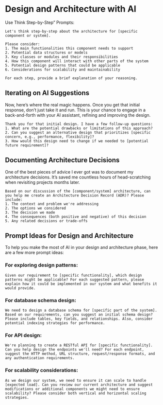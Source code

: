 # Design and Architecture with AI

Use Think Step-by-Step” Prompts:

```
Let's think step-by-step about the architecture for [specific component or system].

Please consider:
1. The main functionalities this component needs to support
2. Potential data structures or models
3. Key classes or modules and their responsibilities
4. How this component will interact with other parts of the system
5. Potential design patterns that could be applicable
6. Considerations for scalability and maintainability

For each step, provide a brief explanation of your reasoning.
```

## Iterating on AI Suggestions

Now, here’s where the real magic happens. Once you get that initial response, don’t just take it and run. This is your chance to engage in a back-and-forth with your AI assistant, refining and improving the design.

```
Thank you for that initial design. I have a few follow-up questions:
1. What are the potential drawbacks or limitations of this approach?
2. Can you suggest an alternative design that prioritizes [specific concern, e.g., performance, flexibility]?
3. How would this design need to change if we needed to [potential future requirement]?
```

## Documenting Architecture Decisions
One of the best pieces of advice I ever got was to document my architecture decisions. It’s saved me countless hours of head-scratching when revisiting projects months later.

```
Based on our discussion of the [component/system] architecture, can you help me create an Architecture Decision Record (ADR)? Please include:
1. The context and problem we're addressing
2. The options we considered
3. The decision we made
4. The consequences (both positive and negative) of this decision
5. Any related decisions or trade-offs
```

## Prompt Ideas for Design and Architecture
To help you make the most of AI in your design and architecture phase, here are a few more prompt ideas:

### For exploring design patterns:
```
Given our requirement to [specific functionality], which design patterns might be applicable? For each suggested pattern, please explain how it could be implemented in our system and what benefits it would provide.
```
### For database schema design:
```
We need to design a database schema for [specific part of the system]. Based on our requirements, can you suggest an initial schema design? Please include tables, key fields, and relationships. Also, consider potential indexing strategies for performance.
```
### For API design:
```
We're planning to create a RESTful API for [specific functionality]. Can you help design the endpoints we'll need? For each endpoint, suggest the HTTP method, URL structure, request/response formats, and any authentication requirements.
```
### For scalability considerations:
```
As we design our system, we need to ensure it can scale to handle [expected load]. Can you review our current architecture and suggest modifications or additional components we might need to ensure scalability? Please consider both vertical and horizontal scaling strategies.
```